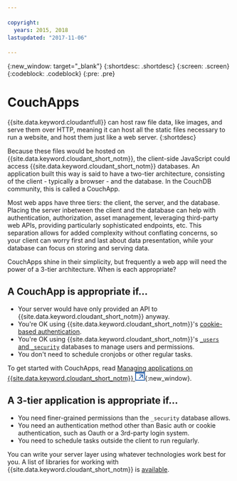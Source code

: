 ```yaml
---

copyright:
  years: 2015, 2018
lastupdated: "2017-11-06"

---
```


{:new_window: target="_blank"}
{:shortdesc: .shortdesc}
{:screen: .screen}
{:codeblock: .codeblock}
{:pre: .pre}

# CouchApps

{{site.data.keyword.cloudantfull}} can host raw file data,
like images,
and serve them over HTTP,
meaning it can host all the static files necessary to run a website,
and host them just like a web server.
{:shortdesc}

Because these files would be hosted on {{site.data.keyword.cloudant_short_notm}},
the client-side JavaScript could access {{site.data.keyword.cloudant_short_notm}} databases.
An application built this way is said to have a two-tier architecture,
consisting of the client - typically a browser - and the database.
In the CouchDB community,
this is called a CouchApp.

Most web apps have three tiers:
the client,
the server,
and the database.
Placing the server inbetween the client and the database can help with authentication,
authorization,
asset management,
leveraging third-party web APIs,
providing particularly sophisticated endpoints,
etc.
This separation allows for added complexity without conflating concerns,
so your client can worry first and last about data presentation,
while your database can focus on storing and serving data.

CouchApps shine in their simplicity,
but frequently a web app will need the power of a 3-tier architecture.
When is each appropriate?

## A CouchApp is appropriate if...

-   Your server would have only provided an API to {{site.data.keyword.cloudant_short_notm}} anyway.
-   You're OK using {{site.data.keyword.cloudant_short_notm}}'s
    [cookie-based authentication](../api/authentication.html).
-   You're OK using {{site.data.keyword.cloudant_short_notm}}'s [`_users` and `_security`](../api/authorization.html)
    databases to manage users and permissions.
-   You don't need to schedule cronjobs or other regular tasks.

To get started with CouchApps,
read [Managing applications on {{site.data.keyword.cloudant_short_notm}} ![External link icon](../images/launch-glyph.svg "External link icon")](https://cloudant.com/blog/app-management/){:new_window}.

## A 3-tier application is appropriate if...

-   You need finer-grained permissions than the `_security` database
    allows.
-   You need an authentication method other than Basic auth or cookie
    authentication, such as Oauth or a 3rd-party login system.
-   You need to schedule tasks outside the client to run regularly.

You can write your server layer using whatever technologies work best
for you.
A list of libraries for working with {{site.data.keyword.cloudant_short_notm}} is [available](../libraries/index.html).
